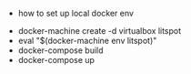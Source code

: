 * how to set up local docker env
- docker-machine create -d virtualbox litspot
- eval "$(docker-machine env litspot)"
- docker-compose build
- docker-compose up